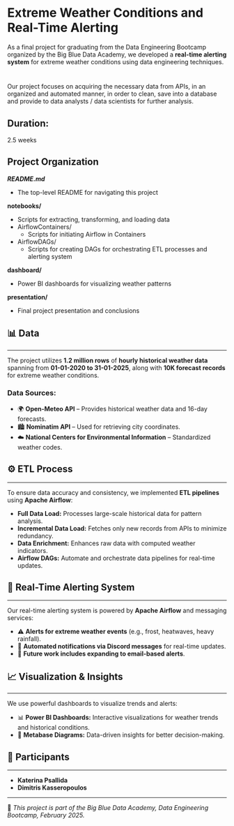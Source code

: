 # Extreme Weather Conditions and Real-Time Alerting

As a final project for graduating from the Data Engineering Bootcamp organized by the Big Blue Data Academy, we developed a **real-time 
alerting system** for extreme weather conditions using data engineering techniques. 
#
Our project focuses on acquiring the necessary data from APIs, in an organized and automated manner, in order to clean, save into a database and provide to data analysts / data scientists for further analysis.

## Duration:  
2.5 weeks   

## Project Organization  

***README.md*** 
  - The top-level README for navigating this project  

**notebooks/**  
  - Scripts for extracting, transforming, and loading data  
  - AirflowContainers/  
    - Scripts for initiating Airflow in Containers  
  - AirflowDAGs/  
    - Scripts for creating DAGs for orchestrating ETL processes and alerting system  

**dashboard/**  
  - Power BI dashboards for visualizing weather patterns  

**presentation/**  
  - Final project presentation and conclusions  


## 📊 **Data**  
___
The project utilizes **1.2 million rows** of **hourly historical weather data** spanning from **01-01-2020 to 31-01-2025**, along with **10K forecast records** for extreme weather conditions.

### **Data Sources:**
- 🌍 **Open-Meteo API** – Provides historical weather data and 16-day forecasts.
- 🏙️ **Nominatim API** – Used for retrieving city coordinates.
- ☁️ **National Centers for Environmental Information** – Standardized weather codes.

## ⚙️ **ETL Process**  
___
To ensure data accuracy and consistency, we implemented **ETL pipelines** using **Apache Airflow**:

- **Full Data Load:** Processes large-scale historical data for pattern analysis.
- **Incremental Data Load:** Fetches only new records from APIs to minimize redundancy.
- **Data Enrichment:** Enhances raw data with computed weather indicators.
- **Airflow DAGs:** Automate and orchestrate data pipelines for real-time updates.

## 🚨 **Real-Time Alerting System**  
___
Our real-time alerting system is powered by **Apache Airflow** and messaging services:

- ⚠️ **Alerts for extreme weather events** (e.g., frost, heatwaves, heavy rainfall).
- 📩 **Automated notifications via Discord messages** for real-time updates.
- 📧 **Future work includes expanding to email-based alerts**.

## 📈 **Visualization & Insights**  
___
We use powerful dashboards to visualize trends and alerts:

- 📊 **Power BI Dashboards:** Interactive visualizations for weather trends and historical conditions.
- 📡 **Metabase Diagrams:** Data-driven insights for better decision-making.


## 👥 **Participants**  
___
- **Katerina Psallida**  
- **Dimitris Kasseropoulos**  

---

🚀 *This project is part of the Big Blue Data Academy, Data Engineering Bootcamp, February 2025.*




